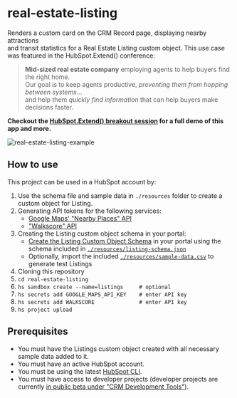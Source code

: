 # real-estate-listing

Renders a custom card on the CRM Record page, displaying nearby attractions \
and transit statistics for a Real Estate Listing custom object. This use case \
was featured in the HubSpot.Extend() conference:

> **Mid-sized real estate company** employing agents to help buyers find the right home.  \
> Our goal is to keep agents productive, _preventing them from hopping between systems_...  \
> and help them _quickly find information_ that can help buyers make decisions faster.

**Checkout the [HubSpot.Extend() breakout session](https://youtu.be/LJRzMGKbjuI) for a full demo of this app and more.**

![real-estate-listing-example](https://user-images.githubusercontent.com/30241/200099293-0d109d70-2b8a-4af0-8e9c-a06bf07318af.png)


## How to use

This project can be used in a HubSpot account by:

1. Use the schema file and sample data in `./resources` folder to create a custom object for Listing.
1. Generating API tokens for the following services:
    - [Google Maps' "Nearby Places" API](https://developers.google.com/maps/documentation/places/web-service/search-nearby)
    - ["Walkscore" API](https://www.walkscore.com/professional/walk-score-apis.php)
1. Creating the Listing custom object schema in your portal:
    - [Create the Listing Custom Object Schema](https://developers.hubspot.com/docs/api/crm/crm-custom-objects) in your portal using the schema included in [`./resources/listing-schema.json`](./resources/listing-schema.json)
    - Optionally, import the included [`./resources/sample-data.csv`](./resources/sample-data.csv) to generate test Listings
1. Cloning this repository
1. `cd real-estate-listing`
1. `hs sandbox create --name=listings     # optional`
1. `hs secrets add GOOGLE_MAPS_API_KEY    # enter API key`
1. `hs secrets add WALKSCORE              # enter API key`
1. `hs project upload`


## Prerequisites

- You must have the Listings custom object created with all necessary sample data added to it. 
- You must have an active HubSpot account.
- You must be using the latest [HubSpot CLI](https://www.npmjs.com/package/@hubspot/cli).
- You must have access to developer projects (developer projects are currently [in public beta under "CRM Development Tools"](https://app.hubspot.com/l/whats-new/betas)).
